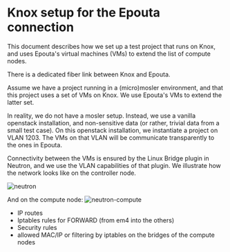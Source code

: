 # Knox setup for the Epouta connection

This document describes how we set up a test project that runs on
Knox, and uses Epouta's virtual machines (VMs) to extend the list of
compute nodes.

There is a dedicated fiber link between Knox and Epouta.

Assume we have a project running in a (micro)mosler environment, and
that this project uses a set of VMs on Knox. We use Epouta's VMs to
extend the latter set.

In reality, we do not have a mosler setup. Instead, we use a vanilla
openstack installation, and non-sensitive data (or rather, trivial
data from a small test case). On this openstack installation, we
instantiate a project on VLAN 1203. The VMs on that VLAN will be
communicate transparently to the ones in Epouta.

Connectivity between the VMs is ensured by the Linux Bridge plugin in
Neutron, and we use the VLAN capabilities of that plugin. We
illustrate how the network looks like on the controller node.

![neutron](http://docs.openstack.org/liberty/networking-guide/_images/scenario-legacy-lb-network2.png)

And on the compute node:
![neutron-compute](http://docs.openstack.org/liberty/networking-guide/_images/scenario-legacy-lb-compute2.png)

* IP routes
* Iptables rules for FORWARD (from em4 into the others)
* Security rules
* allowed MAC/IP or filtering by iptables on the bridges of the compute nodes
